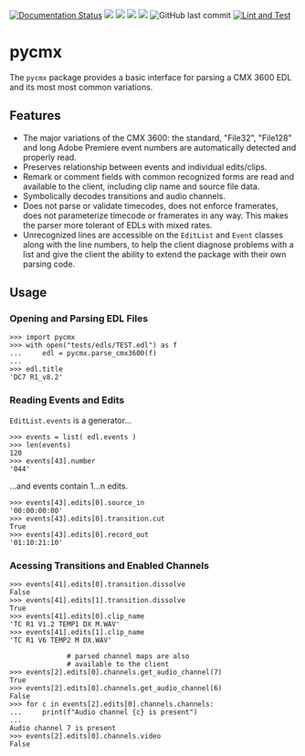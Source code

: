 [![Documentation Status](https://readthedocs.org/projects/pycmx/badge/?version=latest)](https://pycmx.readthedocs.io/en/latest/?badge=latest) ![](https://img.shields.io/github/license/iluvcapra/pycmx.svg) ![](https://img.shields.io/pypi/pyversions/pycmx.svg) [![](https://img.shields.io/pypi/v/pycmx.svg)](https://pypi.org/project/pycmx/) ![](https://img.shields.io/pypi/wheel/pycmx.svg)
![GitHub last commit](https://img.shields.io/github/last-commit/iluvcapra/pycmx)
[![Lint and Test](https://github.com/iluvcapra/pycmx/actions/workflows/python-package.yml/badge.svg)](https://github.com/iluvcapra/pycmx/actions/workflows/python-package.yml)


# pycmx

The `pycmx` package provides a basic interface for parsing a CMX 3600 EDL and 
its most most common variations.

## Features

* The major variations of the CMX 3600: the standard, "File32", "File128" and 
  long Adobe Premiere event numbers are automatically detected and properly
  read.
* Preserves relationship between events and individual edits/clips.
* Remark or comment fields with common recognized forms are read and 
  available to the client, including clip name and source file data.
* Symbolically decodes transitions and audio channels.
* Does not parse or validate timecodes, does not enforce framerates, does not
  parameterize timecode or framerates in any way. This makes the parser more
  tolerant of EDLs with mixed rates.
* Unrecognized lines are accessible on the `EditList` and `Event` classes
  along with the line numbers, to help the client diagnose problems with a
  list and give the client the ability to extend the package with their own
  parsing code.

## Usage

### Opening and Parsing EDL Files
```
>>> import pycmx
>>> with open("tests/edls/TEST.edl") as f
... 	edl = pycmx.parse_cmx3600(f)
...
>>> edl.title
'DC7 R1_v8.2'
```

### Reading Events and Edits

`EditList.events` is a generator...

```
>>> events = list( edl.events )  
>>> len(events)
120
>>> events[43].number 
'044'
```

...and events contain 1...n edits.

```
>>> events[43].edits[0].source_in 
'00:00:00:00'
>>> events[43].edits[0].transition.cut
True
>>> events[43].edits[0].record_out
'01:10:21:10'
```

### Acessing Transitions and Enabled Channels

```           
>>> events[41].edits[0].transition.dissolve
False
>>> events[41].edits[1].transition.dissolve
True
>>> events[41].edits[0].clip_name
'TC R1 V1.2 TEMP1 DX M.WAV'
>>> events[41].edits[1].clip_name
'TC R1 V6 TEMP2 M DX.WAV'
   
              # parsed channel maps are also
              # available to the client
>>> events[2].edits[0].channels.get_audio_channel(7)
True
>>> events[2].edits[0].channels.get_audio_channel(6)
False
>>> for c in events[2].edits[0].channels.channels:
...     print(f"Audio channel {c} is present")
... 
Audio channel 7 is present
>>> events[2].edits[0].channels.video
False
```
